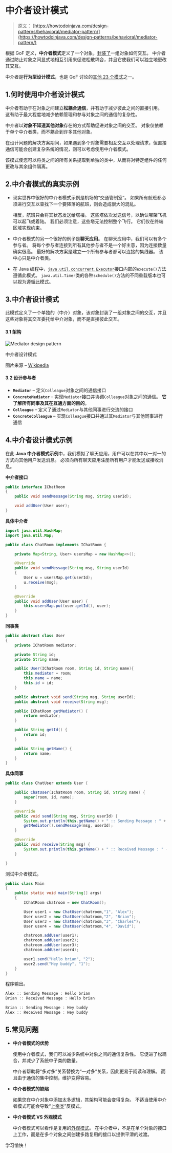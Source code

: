 # 中介者设计模式

> 原文： [https://howtodoinjava.com/design-patterns/behavioral/mediator-pattern/](https://howtodoinjava.com/design-patterns/behavioral/mediator-pattern/)

根据 GoF 定义，**中介者模式**定义了一个对象，[封装了](https://howtodoinjava.com/oops/encapsulation-in-java-and-its-relation-with-abstraction/)一组对象如何交互。 中介者通过防止对象之间显式地相互引用来促进松散耦合，并且它使我们可以独立地更改其交互。

中介者是**行为型设计模式**，也是 GoF 讨论的[其他 23 个模式](https://howtodoinjava.com/gang-of-four-java-design-patterns/)之一。

## 1.何时使用中介者设计模式

中介者有助于在对象之间建立**松耦合通信**，并有助于减少彼此之间的直接引用。 这有助于最大程度地减少依赖管理和参与对象之间的通信的复杂性。

中介者以**对象不知道其他对象**存在的方式帮助促进对象之间的交互。 对象仅依赖于单个中介者类，而不耦合到许多其他对象。

在设计问题的解决方案期间，如果遇到多个对象需要相互交互以处理请求，但直接通信可能会创建复杂系统的情况，则可以考虑使用中介者模式。

该模式使您可以将类之间的所有关系提取到单独的类中，从而将对特定组件的任何更改与其余组件隔离。

## 2.中介者模式的真实示例

*   现实世界中很好的中介者模式示例是机场的“交通管制室”。 如果所有航班都必须进行交互以查找下一个要降落的航班，则会造成很大的混乱。

    相反，航班只会将其状态发送给塔楼。 这些塔依次发送信号，以确认哪架飞机可以起飞或着陆。 我们必须注意，这些塔无法控制整个飞行。 它们仅在终端区域实现约束。

*   中介者模式的另一个很好的例子是**聊天应用**。 在聊天应用中，我们可以有多个参与者。 将每个参与者连接到所有其他参与者不是一个好主意，因为连接数量确实很高。 最好的解决方案是建立一个所有参与者都可以连接的集线器。 该中心只是中介者类。
*   在 Java 编程中，[`java.util.concurrent.Executor`](https://howtodoinjava.com/java/multi-threading/executor-framework-tutorial/)接口内部的`execute()`方法遵循此模式。 `java.util.Timer`类的各种`schedule()`方法的不同重载版本也可以视为遵循此模式。

## 3.中介者设计模式

此模式定义了一个单独的（中介）对象，该对象封装了一组对象之间的交互，并且这些对象将其交互委托给中介对象，而不是直接彼此交互。

#### 3.1 架构

![Mediator design pattern](img/81a4137527b0844872ba744c630c167d.png)

中介者设计模式



图片来源 – [Wikipedia](https://en.wikipedia.org/wiki/Mediator_pattern)

#### 3.2 设计参与者

*   **`Mediator`** – 定义`Colleague`对象之间的通信接口
*   **`ConcreteMediator`** – 实现`Mediator`接口并协调`Colleague`对象之间的通信。 **它了解所有同事及其在互通方面的目的**。
*   **`Colleague`** – 定义了通过`Mediator`与其他同事进行交流的接口
*   **`ConcreteColleague`** – 实现`Colleague`接口并通过其`Mediator`与其他同事进行通信

## 4.中介者设计模式示例

在此 **Java 中介者模式示例**中，我们模拟了聊天应用，用户可以在其中以一对一的方式向其他用户发送消息。 必须向所有聊天应用注册所有用户才能发送或接收消息。

**中介者接口**

```java
public interface IChatRoom 
{
    public void sendMessage(String msg, String userId);

    void addUser(User user);
}

```

**具体中介者**

```java
import java.util.HashMap;
import java.util.Map;

public class ChatRoom implements IChatRoom {

    private Map<String, User> usersMap = new HashMap<>();

    @Override
    public void sendMessage(String msg, String userId) 
    {
        User u = usersMap.get(userId);
        u.receive(msg);
    }

    @Override
    public void addUser(User user) {
        this.usersMap.put(user.getId(), user);
    }
}

```

**同事类**

```java
public abstract class User
{
    private IChatRoom mediator;

    private String id;
    private String name;

    public User(IChatRoom room, String id, String name){
        this.mediator = room;
        this.name = name;
        this.id = id;
    }

    public abstract void send(String msg, String userId);
    public abstract void receive(String msg);

    public IChatRoom getMediator() {
        return mediator;
    }

    public String getId() {
        return id;
    }

    public String getName() {
        return name;
    }
}

```

**具体同事**

```java
public class ChatUser extends User {

    public ChatUser(IChatRoom room, String id, String name) {
        super(room, id, name);
    }

    @Override
    public void send(String msg, String userId) {
        System.out.println(this.getName() + " :: Sending Message : " + msg);
        getMediator().sendMessage(msg, userId);
    }

    @Override
    public void receive(String msg) {
        System.out.println(this.getName() + " :: Received Message : " + msg);
    }

}

```

测试中介者模式。

```java
public class Main 
{
    public static void main(String[] args) 
    {
        IChatRoom chatroom = new ChatRoom();

        User user1 = new ChatUser(chatroom,"1", "Alex");
        User user2 = new ChatUser(chatroom,"2", "Brian");
        User user3 = new ChatUser(chatroom,"3", "Charles");
        User user4 = new ChatUser(chatroom,"4", "David");

        chatroom.addUser(user1);
        chatroom.addUser(user2);
        chatroom.addUser(user3);
        chatroom.addUser(user4);

        user1.send("Hello brian", "2");
        user2.send("Hey buddy", "1");
    }
}

```

程序输出。

```java
Alex :: Sending Message : Hello brian
Brian :: Received Message : Hello brian

Brian :: Sending Message : Hey buddy
Alex :: Received Message : Hey buddy

```

## 5.常见问题

*   **中介者模式的优势**

    使用中介者模式，我们可以减少系统中对象之间的通信复杂性。 它促进了松耦合，并减少了系统中子类的数量。

    中介者帮助将“多对多”关系替换为“一对多”关系，因此更易于阅读和理解。 而且由于通信的集中控制，维护变得容易。

*   **中介者模式的缺陷**

    如果您在中介对象中添加太多逻辑，其架构可能会变得复杂。 不适当使用中介者模式可能会导致“[上帝类](https://en.wikipedia.org/wiki/God_object)”反模式。

*   **中介者模式 VS 外观模式**

    中介者模式可以看作是复用的[外观模式](https://howtodoinjava.com/design-patterns/structural/facade-design-pattern/)。 在中介者中，不是在单个对象的接口上工作，而是在多个对象之间创建多路复用的接口以提供平滑的过渡。

学习愉快！